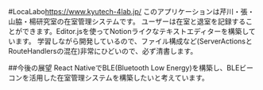 #LocaLabo<https://www.kyutech-4lab.jp/>
このアプリケーションは芹川・張・山脇・楊研究室の在室管理システムです。 ユーザーは在室と退室を記録することができます。Editor.jsを使ってNotionライクなテキストエディターを構築しています。
学習しながら開発しているので、ファイル構成など(ServerActionsとRouteHandlersの混在)非常にひどいので、必ず清書します。

##今後の展望
React NativeでBLE(Bluetooth Low Energy)を構築し、BLEビーコンを活用した在室管理システムを構築したいと考えています。
